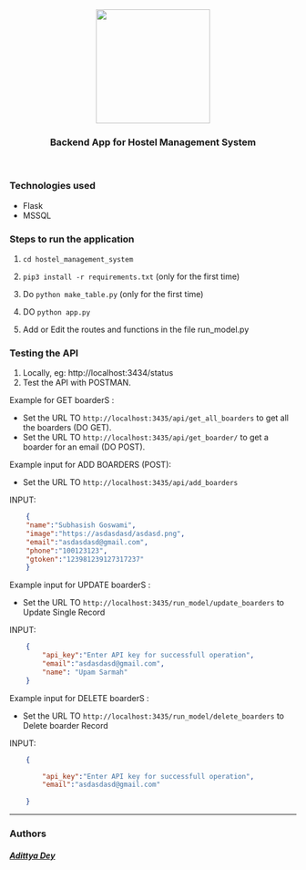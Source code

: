 <div align="center" class="row">
  <img src="https://dummyimage.com/300x300/ff8000/0011ff&text=HMS" width="200"/>
</div>
<h3 align="center">Backend App for Hostel Management System</h3>
<br>


### Technologies used

* Flask
* MSSQL

### Steps to run the application

1. `cd hostel_management_system`
   
2. `pip3 install -r requirements.txt` (only for the first time)

3. Do `python make_table.py` (only for the first time)

4. DO `python app.py`

3. Add or Edit the routes and functions in the file run_model.py

### Testing the API

1. Locally, eg: http://localhost:3434/status
2. Test the API with POSTMAN. 

Example for GET boarderS : 

* Set the URL TO `http://localhost:3435/api/get_all_boarders` to get all the boarders (DO GET).
* Set the URL TO `http://localhost:3435/api/get_boarder/` to get a boarder for an email (DO POST).


Example input for ADD BOARDERS (POST):
* Set the URL TO `http://localhost:3435/api/add_boarders`

INPUT:
```json
    {
    "name":"Subhasish Goswami",
    "image":"https://asdasdasd/asdasd.png",
    "email":"asdasdasd@gmail.com",
    "phone":"100123123",
    "gtoken":"123981239127317237"
    }
```

Example input for UPDATE boarderS :
* Set the URL TO `http://localhost:3435/run_model/update_boarders` to Update Single Record 

INPUT:
```json
    {   
        "api_key":"Enter API key for successfull operation",
        "email":"asdasdasd@gmail.com",
        "name": "Upam Sarmah"
    }
```
Example input for DELETE boarderS :
* Set the URL TO `http://localhost:3435/run_model/delete_boarders` to Delete boarder Record

INPUT:
```json
    {

        "api_key":"Enter API key for successfull operation",
        "email":"asdasdasd@gmail.com"
    
    }
```

<hr>

### Authors

##### [Adittya Dey](https://github.com/adiXcodr) 
